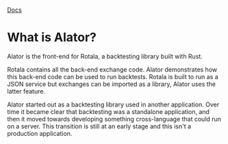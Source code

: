 [Docs](https://docs.rs/alator)

# What is Alator?

Alator is the front-end for Rotala, a backtesting library built with Rust.

Rotala contains all the back-end exchange code. Alator demonstrates how this back-end code can be used to run backtests. Rotala is built to run as a JSON service but exchanges can be imported as a library, Alator uses the latter feature.

Alator started out as a backtesting library used in another application. Over time it became clear that backtesting was a standalone application, and then it moved towards developing something cross-language that could run on a server. This transition is still at an early stage and this isn't a production application.
